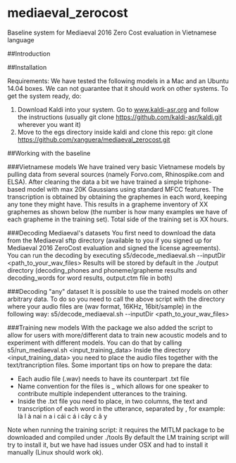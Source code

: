 # mediaeval_zerocost
Baseline system for Mediaeval 2016 Zero Cost evaluation in Vietnamese language

##Introduction

##Installation

Requirements: We have tested the following models in a Mac and an Ubuntu 14.04 boxes. We can not guarantee that it should work on other systems.
To get the system ready, do:

1) Download Kaldi into your system. Go to www.kaldi-asr.org and follow the instructions (usually git clone https://github.com/kaldi-asr/kaldi.git wherever you want it)
2) Move to the egs directory inside kaldi and clone this repo: git clone https://github.com/xanguera/mediaeval_zerocost.git

##Working with the baseline

###Vietnamese models
We have trained very basic Vietnamese models by pulling data from several sources (namely Forvo.com, Rhinospike.com and ELSA). After cleaning the data a bit we have trained a simple triphone-based model with max 20K Gaussians using standard MFCC features. The transcription is obtained by obtaining the graphemes in each word, keeping any tone they might have. This results in a grapheme inventory of XX graphemes as shown below (the number is how many examples we have of each grapheme in the training set). Total side of the training set is XX hours.

###Decoding Mediaeval's datasets
You first need to download the data from the Mediaeval sftp directory (available to you if you signed up for Mediaeval 2016 ZeroCost evaluation and signed the license agreements).
You can run the decoding by executing s5/decode_mediaeval.sh --inputDir <path_to_your_wav_files>
Results will be stored by default in the ./output directory (decoding_phones and phoneme/grapheme results and decoding_words for word results, output.ctm file in both)

###Decoding "any" dataset
It is possible to use the trained models on other arbitrary data. To do so you need to call the above script with the directory where your audio files are (wav format, 16KHz, 16bit/sample) in the following way: s5/decode_mediaeval.sh --inputDir <path_to_your_wav_files>

###Training new models
With the package we also added the script to allow for users with more/different data to train new acoustic models and to experiment with different models. You can do that by calling s5/run_mediaeval.sh <input_training_data>
Inside the directory <input_training_data> you need to place the audio files together with the text/trancription files.
Some important tips on how to prepare the data:
* Each audio file (.wav) needs to have its counterpart .txt file
* Name convention for the files is <spkrID>_<utteranceID> which allows for one speaker to contribute multiple independent utterances to the training.
* Inside the .txt file you need to place, in two columns, the text and transcription of each word in the utterance, separated by <tab>, for example:
	là      l à
	nai     n a i
	cái     c á i
	cây     c â y

Note when running the training script: it requires the MITLM package to be downloaded and compiled under ./tools
By default the LM training script will try to install it, but we have had issues under OSX and had to install it manually (Linux should work ok).



